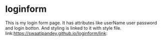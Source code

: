# loginform
This is my login form page. It has attributes like userName user password and login botton.
And styling is linked to it with style file.
link:https://swaatipandey.github.io/loginform/link: 




